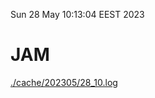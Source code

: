 Sun 28 May 10:13:04 EEST 2023
# JAM
<a href='./cache/202305/28_10.log'>./cache/202305/28_10.log</a>
